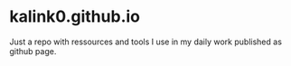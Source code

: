 # kalink0.github.io

Just a repo with ressources and tools I use in my daily work published as github page.
